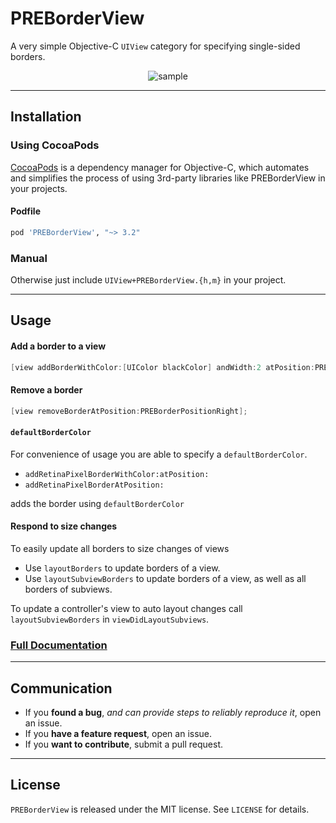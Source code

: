 PREBorderView
=============

A very simple Objective-C `UIView` category for specifying single-sided borders. 

<p align="center" >
  <img src="https://raw.githubusercontent.com/pres/PREBorderView/master/sample.png" alt="sample" title="sample">
</p>

---

## Installation

### Using CocoaPods

[CocoaPods](https://cocoapods.org/) is a dependency manager for Objective-C, which automates and simplifies the process of using 3rd-party libraries like PREBorderView in your projects.

#### Podfile

```ruby
pod 'PREBorderView', "~> 3.2"
```

### Manual

Otherwise just include `UIView+PREBorderView.{h,m}` in your project.

---

## Usage

#### Add a border to a view

```objective-c
[view addBorderWithColor:[UIColor blackColor] andWidth:2 atPosition:PREBorderPositionRight];
```

#### Remove a border

```objective-c
[view removeBorderAtPosition:PREBorderPositionRight];
```

#### `defaultBorderColor`

For convenience of usage you are able to specify a `defaultBorderColor`.
- `addRetinaPixelBorderWithColor:atPosition:`
- `addRetinaPixelBorderAtPosition:`

adds the border using `defaultBorderColor`

#### Respond to size changes

To easily update all borders to size changes of views 
  - Use `layoutBorders` to update borders of a view.
  - Use `layoutSubviewBorders` to update borders of a view, as well as all borders of subviews.
  
To update a controller's view to auto layout changes call `layoutSubviewBorders` in `viewDidLayoutSubviews`.

### [Full Documentation](http://cocoadocs.org/docsets/PREBorderView)

---

## Communication

- If you **found a bug**, _and can provide steps to reliably reproduce it_, open an issue.
- If you **have a feature request**, open an issue.
- If you **want to contribute**, submit a pull request.

---

## License

`PREBorderView` is released under the MIT license. See `LICENSE` for details.
